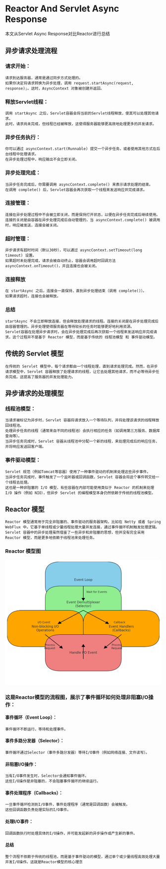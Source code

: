 # Reactor And Servlet Async Response
本文从Servlet Async Response对比Reactor进行总结
## 异步请求处理流程
### 请求开始：
    请求到达服务器，通常是通过同步方式处理的。
    如果你决定将请求转换为异步处理，调用 request.startAsync(request, response);。这时，AsyncContext 对象被创建并返回。
### 释放Servlet线程：
    调用 startAsync 之后，Servlet容器会将当前的Servlet线程释放，使其可以处理其他请求。
    此时，请求尚未完成，但线程已经被释放，这使得服务器能够更高效地处理更多的并发请求。
### 异步任务执行：
    你可以通过 asyncContext.start(Runnable) 提交一个异步任务，或者使用其他方式在后台线程中处理请求。
    在异步处理过程中，响应输出不会立即关闭。
### 异步处理完成：
    当异步任务完成后，你需要调用 asyncContext.complete() 来表示请求处理的结束。
    在调用 complete() 后，Servlet容器会再次获取一个线程来发送响应并完成请求。
### 连接管理：
    连接在异步处理过程中不会被立即关闭，而是保持打开状态，以便在异步任务完成后继续使用。
    连接的关闭是由容器在异步处理完成后自动管理的，当 asyncContext.complete() 被调用时，响应被发送，连接会被关闭。
### 超时管理：
    异步请求有超时时间（默认30秒），可以通过 asyncContext.setTimeout(long timeout) 设置。
    如果超时未处理完成，请求会被自动终止，容器会调用超时回调方法 asyncContext.onTimeout()，并且连接也会被关闭。
### 连接释放
    在 startAsync 之后，连接会一直保持，直到异步处理结束（调用 complete()）。
    如果请求超时，连接也会被释放。
### 总结
    startAsync 不会立即释放连接，但会释放处理请求的线程。连接的关闭是在异步处理完成后由容器管理的。异步处理使得服务器在等待较长的任务时能够更好地利用资源。
    Servlet容器在处理异步请求时，会在异步处理完成后再次获取一个线程来发送响应并完成请求。这个过程并不是基于 Reactor 模型，而是基于传统的 线程池模型 和 事件驱动模型。
## 传统的 Servlet 模型
    在传统的 Servlet 模型中，每个请求都由一个线程处理，直到请求处理完成。然而，在异步请求模型中，Servlet 容器释放了处理请求的线程，让它去处理其他请求，而不必等待异步任务完成。这提高了服务器的并发处理能力。
## 异步请求的处理模型
### 线程池模型：
    当请求被标记为异步时，Servlet 容器将请求放入一个等待队列，并将处理该请求的线程释放回线程池。
    处理异步任务的线程（通常来自不同的线程池）会执行相应的任务（如调用第三方服务、数据库查询等）。
    当异步任务完成时，Servlet 容器从线程池中分配一个新的线程，来处理完成后的响应任务，并将响应发送回客户端。
### 事件驱动模型：
    Servlet 规范（例如Tomcat等容器）使用了一种事件驱动的机制来处理这些异步事件。
    当异步任务完成时，事件触发了一个监听器或回调函数，Servlet 容器会将这个事件转交给一个线程去处理。
    这也是一种非阻塞的 I/O 模型，有些容器在内部可能使用类似于 Reactor 的机制来处理 I/O 操作（例如 NIO），但异步 Servlet 的编程模型本身仍然依赖于传统的线程池模型。

## Reactor 模型
    Reactor 模型通常用于完全非阻塞的、事件驱动的服务器架构，比如在 Netty 或者 Spring WebFlux 中。它基于单线程或少量线程处理大量并发连接，通过事件循环机制触发处理逻辑。Servlet 容器中的异步处理虽然借鉴了一些异步和非阻塞的思想，但并没有完全采用 Reactor 模型，而是更多地依赖于线程池来处理任务。
### Reactor 模型图
![reactor](../resources/images/reactor.png "reactor")


### 这是Reactor模型的流程图，展示了事件循环如何处理非阻塞I/O操作：
#### 事件循环（Event Loop）：
    事件循环不断运行，等待和处理事件。
#### 事件多路分发器（Selector）：
    事件循环通过Selector（事件多路分发器）等待I/O事件（例如网络连接、文件读写）。
#### 非阻塞I/O操作：
    当有I/O事件发生时，Selector会通知事件循环。
    这些I/O操作是非阻塞的，不会阻塞事件循环的继续运行。
#### 事件处理程序（Callbacks）：
    一旦事件循环检测到I/O事件，事件处理程序（通常是回调函数）会被触发。
    这些回调函数负责处理实际的I/O事件。
#### 处理I/O事件：
    回调函数执行时处理具体的I/O操作，并可能发起新的异步操作或产生新的事件。
#### 总结    
    整个流程不依赖于传统的线程池，而是基于事件驱动的模型，通过单个或少量线程高效处理大量并发I/O操作。这就是Reactor模型的核心理念